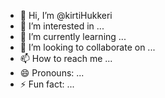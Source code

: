 - 👋 Hi, I’m @kirtiHukkeri
- 👀 I’m interested in ...
- 🌱 I’m currently learning ...
- 💞️ I’m looking to collaborate on ...
- 📫 How to reach me ...
- 😄 Pronouns: ...
- ⚡ Fun fact: ...

<!---
KirtiHukkeri/KirtiHukkeri is a ✨ special ✨ repository because its `README.md` (this file) appears on your GitHub profile.
You can click the Preview link to take a look at your changes.
--->
